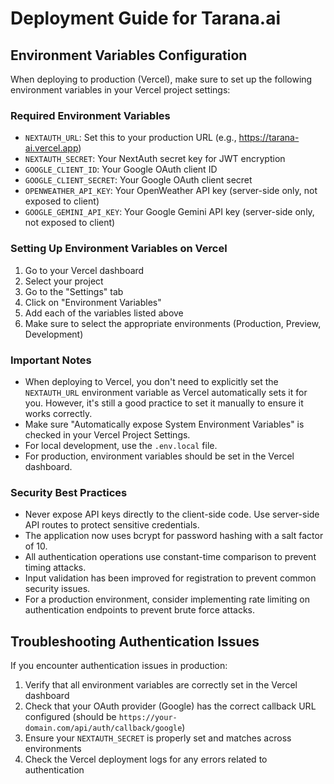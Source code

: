 # Deployment Guide for Tarana.ai

## Environment Variables Configuration

When deploying to production (Vercel), make sure to set up the following environment variables in your Vercel project settings:

### Required Environment Variables

- `NEXTAUTH_URL`: Set this to your production URL (e.g., https://tarana-ai.vercel.app)
- `NEXTAUTH_SECRET`: Your NextAuth secret key for JWT encryption
- `GOOGLE_CLIENT_ID`: Your Google OAuth client ID
- `GOOGLE_CLIENT_SECRET`: Your Google OAuth client secret
- `OPENWEATHER_API_KEY`: Your OpenWeather API key (server-side only, not exposed to client)
- `GOOGLE_GEMINI_API_KEY`: Your Google Gemini API key (server-side only, not exposed to client)

### Setting Up Environment Variables on Vercel

1. Go to your Vercel dashboard
2. Select your project
3. Go to the "Settings" tab
4. Click on "Environment Variables"
5. Add each of the variables listed above
6. Make sure to select the appropriate environments (Production, Preview, Development)

### Important Notes

- When deploying to Vercel, you don't need to explicitly set the `NEXTAUTH_URL` environment variable as Vercel automatically sets it for you. However, it's still a good practice to set it manually to ensure it works correctly.
- Make sure "Automatically expose System Environment Variables" is checked in your Vercel Project Settings.
- For local development, use the `.env.local` file.
- For production, environment variables should be set in the Vercel dashboard.

### Security Best Practices

- Never expose API keys directly to the client-side code. Use server-side API routes to protect sensitive credentials.
- The application now uses bcrypt for password hashing with a salt factor of 10.
- All authentication operations use constant-time comparison to prevent timing attacks.
- Input validation has been improved for registration to prevent common security issues.
- For a production environment, consider implementing rate limiting on authentication endpoints to prevent brute force attacks.

## Troubleshooting Authentication Issues

If you encounter authentication issues in production:

1. Verify that all environment variables are correctly set in the Vercel dashboard
2. Check that your OAuth provider (Google) has the correct callback URL configured (should be `https://your-domain.com/api/auth/callback/google`)
3. Ensure your `NEXTAUTH_SECRET` is properly set and matches across environments
4. Check the Vercel deployment logs for any errors related to authentication